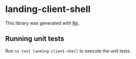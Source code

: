 # landing-client-shell

This library was generated with [Nx](https://nx.dev).

## Running unit tests

Run `nx test landing-client-shell` to execute the unit tests.
